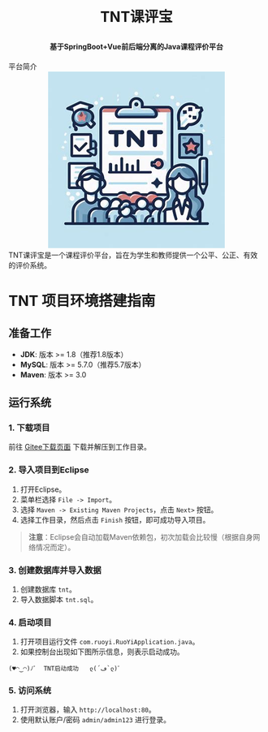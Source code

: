 <h1 align="center" style="margin: 30px 0 30px; font-weight: bold;">TNT课评宝</h1>
<h4 align="center">基于SpringBoot+Vue前后端分离的Java课程评价平台</h4>
平台简介
<div align="center">
  <img src="TNTlogo.png" alt="TNTLOGO">
</div>
TNT课评宝是一个课程评价平台，旨在为学生和教师提供一个公平、公正、有效的评价系统。

# TNT 项目环境搭建指南

## 准备工作
- **JDK**: 版本 >= 1.8（推荐1.8版本）
- **MySQL**: 版本 >= 5.7.0（推荐5.7版本）
- **Maven**: 版本 >= 3.0

## 运行系统
### 1. 下载项目
前往 [Gitee下载页面](https://github.com/bighuangxx/TNTCourseMentor) 下载并解压到工作目录。

### 2. 导入项目到Eclipse
1. 打开Eclipse。
2. 菜单栏选择 `File -> Import`。
3. 选择 `Maven -> Existing Maven Projects`，点击 `Next>` 按钮。
4. 选择工作目录，然后点击 `Finish` 按钮，即可成功导入项目。

> **注意**：Eclipse会自动加载Maven依赖包，初次加载会比较慢（根据自身网络情况而定）。

### 3. 创建数据库并导入数据
1. 创建数据库 `tnt`。
2. 导入数据脚本 `tnt.sql`。

### 4. 启动项目
1. 打开项目运行文件 `com.ruoyi.RuoYiApplication.java`。
2. 如果控制台出现如下图所示信息，则表示启动成功。

```plaintext
(♥◠‿◠)ﾉﾞ  TNT启动成功   ლ(´ڡ`ლ)ﾞ  
``````

### 5. 访问系统
1. 打开浏览器，输入 `http://localhost:80`。
2. 使用默认账户/密码 `admin/admin123` 进行登录。

